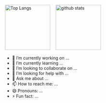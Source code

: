 <p align="left"> 
  <img alt="Top Langs" height="150px" src="https://github-readme-stats.vercel.app/api/top-langs/?username=MotRina&layout=compact&show_icons=true&theme=dracula" />　
  <img alt="github stats" height="150px" src="https://github-readme-stats.vercel.app/api?username=MotRina&theme=dracula&show_icons=ture" />
</p>

<!--
[![trophy](https://github-profile-trophy.vercel.app/?username=MotRina)](https://github.com/ryo-ma/github-profile-trophy)
-->

- 🔭 I’m currently working on ...
- 🌱 I’m currently learning ...
- 👯 I’m looking to collaborate on ...
- 🤔 I’m looking for help with ...
- 💬 Ask me about ...
- 📫 How to reach me: ...
- 😄 Pronouns: ...
- ⚡ Fun fact: ...
